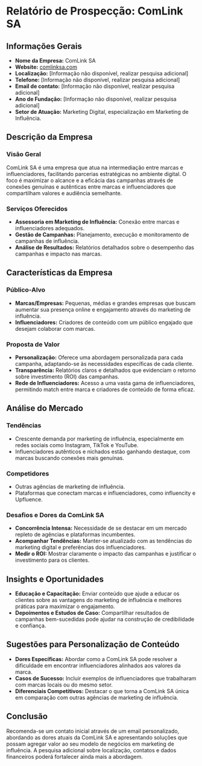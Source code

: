 # Relatório de Prospecção: ComLink SA

## Informações Gerais

- **Nome da Empresa:** ComLink SA
- **Website:** [comlinksa.com](http://www.comlinksa.com)
- **Localização:** [Informação não disponível, realizar pesquisa adicional]
- **Telefone:** [Informação não disponível, realizar pesquisa adicional]
- **Email de contato:** [Informação não disponível, realizar pesquisa adicional]
- **Ano de Fundação:** [Informação não disponível, realizar pesquisa adicional]
- **Setor de Atuação:** Marketing Digital, especialização em Marketing de Influência.

## Descrição da Empresa

### Visão Geral
ComLink SA é uma empresa que atua na intermediação entre marcas e influenciadores, facilitando parcerias estratégicas no ambiente digital. O foco é maximizar o alcance e a eficácia das campanhas através de conexões genuínas e autênticas entre marcas e influenciadores que compartilham valores e audiência semelhante.

### Serviços Oferecidos
- **Assessoria em Marketing de Influência:** Conexão entre marcas e influenciadores adequados.
- **Gestão de Campanhas:** Planejamento, execução e monitoramento de campanhas de influência.
- **Análise de Resultados:** Relatórios detalhados sobre o desempenho das campanhas e impacto nas marcas.

## Características da Empresa

### Público-Alvo
- **Marcas/Empresas:** Pequenas, médias e grandes empresas que buscam aumentar sua presença online e engajamento através do marketing de influência.
- **Influenciadores:** Criadores de conteúdo com um público engajado que desejam colaborar com marcas.

### Proposta de Valor
- **Personalização:** Oferece uma abordagem personalizada para cada campanha, adaptando-se às necessidades específicas de cada cliente.
- **Transparência:** Relatórios claros e detalhados que evidenciam o retorno sobre investimento (ROI) das campanhas.
- **Rede de Influenciadores:** Acesso a uma vasta gama de influenciadores, permitindo match entre marca e criadores de conteúdo de forma eficaz.

## Análise do Mercado

### Tendências
- Crescente demanda por marketing de influência, especialmente em redes sociais como Instagram, TikTok e YouTube.
- Influenciadores autênticos e nichados estão ganhando destaque, com marcas buscando conexões mais genuínas.

### Competidores
- Outras agências de marketing de influência.
- Plataformas que conectam marcas e influenciadores, como influencity e Upfluence.

### Desafios e Dores da ComLink SA
- **Concorrência Intensa:** Necessidade de se destacar em um mercado repleto de agências e plataformas incumbentes.
- **Acompanhar Tendências:** Manter-se atualizado com as tendências do marketing digital e preferências dos influenciadores.
- **Medir o ROI:** Mostrar claramente o impacto das campanhas e justificar o investimento para os clientes.

## Insights e Oportunidades

- **Educação e Capacitação:** Enviar conteúdo que ajude a educar os clientes sobre as vantagens do marketing de influência e melhores práticas para maximizar o engajamento.
- **Depoimentos e Estudos de Caso:** Compartilhar resultados de campanhas bem-sucedidas pode ajudar na construção de credibilidade e confiança.

## Sugestões para Personalização de Conteúdo

- **Dores Específicas:** Abordar como a ComLink SA pode resolver a dificuldade em encontrar influenciadores alinhados aos valores da marca.
- **Casos de Sucesso:** Incluir exemplos de influenciadores que trabalharam com marcas locais ou do mesmo setor.
- **Diferenciais Competitivos:** Destacar o que torna a ComLink SA única em comparação com outras agências de marketing de influência.

## Conclusão

Recomenda-se um contato inicial através de um email personalizado, abordando as dores atuais da ComLink SA e apresentando soluções que possam agregar valor ao seu modelo de negócios em marketing de influência. A pesquisa adicional sobre localização, contatos e dados financeiros poderá fortalecer ainda mais a abordagem.